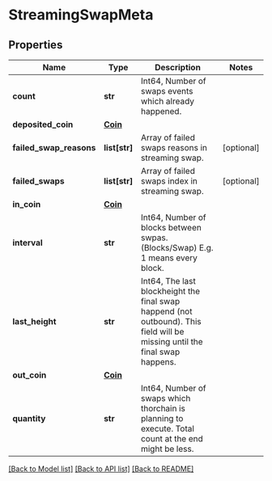 # StreamingSwapMeta

## Properties
Name | Type | Description | Notes
------------ | ------------- | ------------- | -------------
**count** | **str** | Int64, Number of swaps events which already happened. | 
**deposited_coin** | [**Coin**](Coin.md) |  | 
**failed_swap_reasons** | **list[str]** | Array of failed swaps reasons in streaming swap. | [optional] 
**failed_swaps** | **list[str]** | Array of failed swaps index in streaming swap. | [optional] 
**in_coin** | [**Coin**](Coin.md) |  | 
**interval** | **str** | Int64, Number of blocks between swpas. (Blocks/Swap) E.g. 1 means every block. | 
**last_height** | **str** | Int64, The last blockheight the final swap happend (not outbound). This field will be missing until the final swap happens.  | 
**out_coin** | [**Coin**](Coin.md) |  | 
**quantity** | **str** | Int64,  Number of swaps which thorchain is planning to execute. Total count at the end might be less.  | 

[[Back to Model list]](../README.md#documentation-for-models) [[Back to API list]](../README.md#documentation-for-api-endpoints) [[Back to README]](../README.md)

